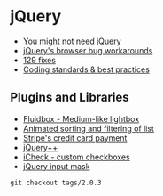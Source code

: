 # jQuery

* [You might not need jQuery](http://youmightnotneedjquery.com/)
* [jQuery's browser bug workarounds](https://docs.google.com/document/d/1LPaPA30bLUB_publLIMF0RlhdnPx_ePXm7oW02iiT6o/edit)
* [129 fixes](https://gist.github.com/rwaldron/8720084#file-reasons-md)
* [Coding standards & best practices](http://lab.abhinayrathore.com/jquery-standards/)

## Plugins and Libraries

* [Fluidbox - Medium-like lightbox](http://terrymun.github.io/Fluidbox/)
* [Animated sorting and filtering of list](https://mixitup.kunkalabs.com/)
* [Stripe's credit card payment](https://github.com/stripe/jquery.payment)
* [jQuery++](http://jquerypp.com/)
* [iCheck - custom checkboxes](http://fronteed.com/iCheck/)
* [jQuery input mask](https://github.com/RobinHerbots/jquery.inputmask)

```
git checkout tags/2.0.3
```